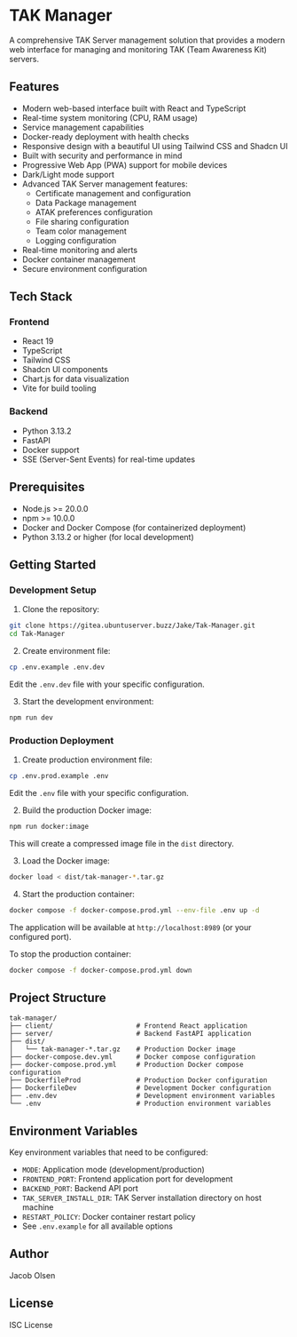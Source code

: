 # TAK Manager

A comprehensive TAK Server management solution that provides a modern web interface for managing and monitoring TAK (Team Awareness Kit) servers.

## Features

- Modern web-based interface built with React and TypeScript
- Real-time system monitoring (CPU, RAM usage)
- Service management capabilities
- Docker-ready deployment with health checks
- Responsive design with a beautiful UI using Tailwind CSS and Shadcn UI
- Built with security and performance in mind
- Progressive Web App (PWA) support for mobile devices
- Dark/Light mode support
- Advanced TAK Server management features:
  - Certificate management and configuration
  - Data Package management
  - ATAK preferences configuration
  - File sharing configuration
  - Team color management
  - Logging configuration
- Real-time monitoring and alerts
- Docker container management
- Secure environment configuration

## Tech Stack

### Frontend
- React 19
- TypeScript
- Tailwind CSS
- Shadcn UI components
- Chart.js for data visualization
- Vite for build tooling

### Backend
- Python 3.13.2
- FastAPI
- Docker support
- SSE (Server-Sent Events) for real-time updates

## Prerequisites

- Node.js >= 20.0.0
- npm >= 10.0.0
- Docker and Docker Compose (for containerized deployment)
- Python 3.13.2 or higher (for local development)

## Getting Started

### Development Setup

1. Clone the repository:
```bash
git clone https://gitea.ubuntuserver.buzz/Jake/Tak-Manager.git
cd Tak-Manager
```

2. Create environment file:
```bash
cp .env.example .env.dev
```
Edit the `.env.dev` file with your specific configuration.

3. Start the development environment:
```bash
npm run dev
```

### Production Deployment

1. Create production environment file:
```bash
cp .env.prod.example .env
```
Edit the `.env` file with your specific configuration.

2. Build the production Docker image:
```bash
npm run docker:image
```
This will create a compressed image file in the `dist` directory.

3. Load the Docker image:
```bash
docker load < dist/tak-manager-*.tar.gz
```

4. Start the production container:
```bash
docker compose -f docker-compose.prod.yml --env-file .env up -d
```

The application will be available at `http://localhost:8989` (or your configured port).

To stop the production container:
```bash
docker compose -f docker-compose.prod.yml down
```

## Project Structure

```
tak-manager/
├── client/                     # Frontend React application
├── server/                     # Backend FastAPI application
├── dist/                       
│   └── tak-manager-*.tar.gz    # Production Docker image
├── docker-compose.dev.yml      # Docker compose configuration
├── docker-compose.prod.yml     # Production Docker compose configuration
├── DockerfileProd              # Production Docker configuration
├── DockerfileDev               # Development Docker configuration
├── .env.dev                    # Development environment variables
└── .env                        # Production environment variables
```

## Environment Variables

Key environment variables that need to be configured:

- `MODE`: Application mode (development/production)
- `FRONTEND_PORT`: Frontend application port for development
- `BACKEND_PORT`: Backend API port
- `TAK_SERVER_INSTALL_DIR`: TAK Server installation directory on host machine
- `RESTART_POLICY`: Docker container restart policy
- See `.env.example` for all available options

## Author

Jacob Olsen

## License

ISC License 